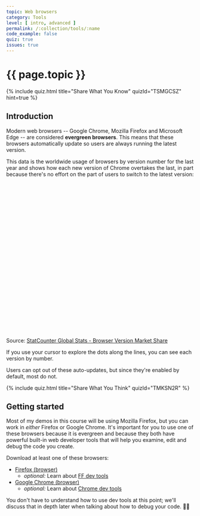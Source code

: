 ```yaml
---
topic: Web browsers
category: Tools
level: [ intro, advanced ]
permalink: /:collection/tools/:name
code_example: false
quiz: true
issues: true
---
```


# {{ page.topic }}

{% include quiz.html
  title="Share What You Know"
  quizId="TSMGCSZ"
  hint=true
%}

## Introduction
Modern web browsers -- Google Chrome, Mozilla Firefox and Microsoft Edge -- are considered **evergreen browsers**. This means that these browsers automatically update so users are always running the latest version.

This data is the worldwide usage of browsers by version number for the last year and shows how each new version of Chrome overtakes the last, in part because there's no effort on the part of users to switch to the latest version:

<div class="embed-wrapper">
<div id="desktop-browser_version-ww-monthly-201907-202007" width="100%" height="400" style="width:100%; height: 400px;"></div>
<p class="cite">Source: <a href="https://gs.statcounter.com/browser-version-market-share/desktop/worldwide/#monthly-201907-202007">StatCounter Global Stats - Browser Version Market Share</a></p><script async defer type="text/javascript" src="https://www.statcounter.com/js/fusioncharts.js"></script><script async defer type="text/javascript" src="https://gs.statcounter.com/chart.php?desktop-browser_version-ww-monthly-201907-202007&chartWidth=600"></script>
</div>

If you use your cursor to explore the dots along the lines, you can see each version by number.

Users can opt out of these auto-updates, but since they're enabled by default, most do not.

{% include quiz.html
  title="Share What You Think"
  quizId="TMKSN2R"
%}

## Getting started
Most of my demos in this course will be using Mozilla Firefox, but you can work in _either_ Firefox or Google Chrome. It's important for you to use one of these browsers because it is evergreen and because they both have powerful built-in web developer tools that will help you examine, edit and debug the code you create.

Download at least one of these browsers:

  - [Firefox (browser)](https://www.mozilla.org/en-US/firefox/new/)
    - _optional:_ Learn about [FF dev tools](https://developer.mozilla.org/en-US/docs/Tools)
  - [Google Chrome (browser)](https://www.google.com/chrome/)
    - _optional:_ Learn about [Chrome dev tools](https://developers.google.com/web/tools/chrome-devtools/)

You don't have to understand how to use dev tools at this point; we'll discuss that in depth later when talking about how to debug your code. <span class="emoji">👍🏻</span>
